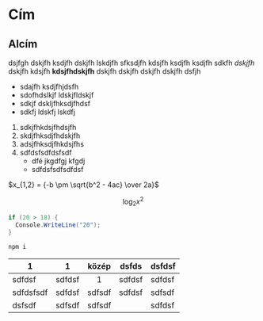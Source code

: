 # Cím

## Alcím

dsjfgh dskjfh ksdjfh dskjfh lskdjfh sfksdjfh kdsjfh ksdjfh ksdjfh sdkfh *dskjfh* dskjfh kdsjfh **kdsjfhdskjfh** dskjfh dskjfh dskjfh dskjfh dsfjh
- sdajfh ksdjfhjdsfh
- sdofhdslkjf ldskjfldskjf
- sdkjf dskljfhksdjfhdsf
- sdkfj ldskfj lskdfj

1. sdkjfhkdsjfhdsjfh
1. skdjfhksdjfhdskjfh
1. adsjfhksdjfhkdsjfhs
1. sdfdsfsdfdsfsdf
    - dfé jkgdfgj kfgdj
    - sdfdsfsdfsdfdsf

$x_{1,2} = {-b \pm \sqrt{b^2 - 4ac} \over 2a}$

$$
\log_2x^2
$$

```c#
if (20 > 18) {
  Console.WriteLine("20");
}
```

```bash
npm i
```

| 1  | 1  | közép  |  dsfds | dsfdsf  |
|---|---|:---:|---|---|
| sdfdsf  |sdfdsf  | 1   | sdfdsf  | sdfdsf  |
| sdfdsfsdf  |  sdfdsf |  sdfsdf |  sdfdsf | sdfsdf  |
|  dsfsdf | sdfsdf  |  sdfsdf |   |  sdfdsf |